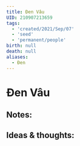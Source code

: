 ```yaml
---
title: Đen Vâu
UID: 210907213659
tags:
  - 'created/2021/Sep/07'
  - 'seed'
  - 'permanent/people'
birth: null
death: null
aliases:
  - Đen
---
```

# Đen Vâu

## Notes:


## Ideas & thoughts:
